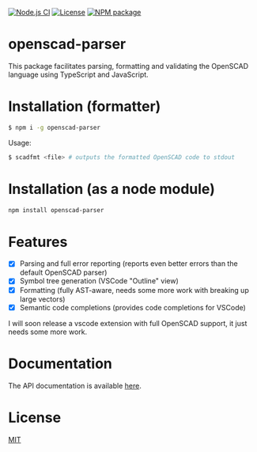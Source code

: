 [![Node.js CI](https://github.com/alufers/openscad-parser/workflows/Node.js%20CI/badge.svg)](https://github.com/alufers/openscad-parser/actions?query=workflow%3A%22Node.js+CI%22)
[![License](https://img.shields.io/github/license/alufers/openscad-parser)](https://github.com/alufers/openscad-parser/blob/master/LICENSE.md)
[![NPM package](https://badge.fury.io/js/openscad-parser.svg)](https://www.npmjs.com/package/openscad-parser)

# openscad-parser

This package facilitates parsing, formatting and validating the OpenSCAD language using TypeScript and JavaScript.

# Installation (formatter)

```sh
$ npm i -g openscad-parser
```

Usage:
```sh
$ scadfmt <file> # outputs the formatted OpenSCAD code to stdout
```

# Installation (as a node module)

```sh
npm install openscad-parser
```

# Features

- [x] Parsing and full error reporting (reports even better errors than the default OpenSCAD parser)
- [x] Symbol tree generation (VSCode "Outline" view)
- [x] Formatting (fully AST-aware, needs some more work with breaking up large vectors)
- [x] Semantic code completions (provides code completions for VSCode)

I will soon release a vscode extension with full OpenSCAD support, it just needs some more work.

# Documentation

The API documentation is available [here](https://alufers.github.io/openscad-parser/).

# License

[MIT](https://github.com/alufers/openscad-parser/blob/master/LICENSE.md)

